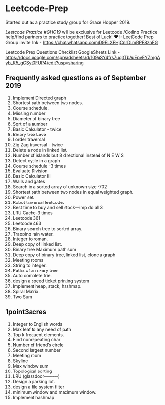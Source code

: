 # Leetcode-Prep
Started out as a practice study group for Grace Hopper 2019. 

*Leetcode Practice #GHC19* will be exclusive for Leetcode /Coding Practice help/find partners to practice together! Best of Luck! ❤✨
LeetCode Prep Group invite link - https://chat.whatsapp.com/D9ELXFHjCnrDLmRPF8znFG 

Leetcode Prep Questions Checklist GoogleSheets Link - 
https://docs.google.com/spreadsheets/d/109gSY4frs7uqitTbAuEpvEYZmgAyb_K5_gCSyt0FUP4/edit?usp=sharing


## Frequently asked questions as of September 2019
1)	Implement Directed graph
2)	Shortest path between two nodes.
3)	Course schedule.
4)	Missing number 
5)	Diameter of binary tree
6)	Sqrt of a number
7)	Basic Calculator - twice
8)	Binary tree Leve
9)	l order traversal
10)	Zig Zag traversal - twice
11)	Delete a node in linked list.
12)	Number of islands but 8 directional instead of N E W S
13)	Detect cycle in a graph
14)	Course schedule -3 times
15)	Evaluate Division
16)	Basic Calculator III 
17)	Walls and gates
18)	Search in a sorted array of unknown size -702
19)	Shortest path between two nodes in equal weighted graph.
20)	Power set.
21)	Robot traversal leetcode.
22)	Best time to buy and sell stock—imp do all 3
23)	LRU Cache-3 times
24)	Leetcode 361
25)	Leetcode 463
26)	Binary search tree to sorted array.
27)	Trapping rain water.
28)	Integer to roman.
29)	Deep copy of linked list.
30)	Binary tree Maximum path sum
31)	Deep copy of binary tree, linked list, clone a graph
32)	Meeting rooms
33)	String to integer.
34)	Paths of an n-ary tree
35)	Auto complete trie.
36)	design a speed ticket printing system
37)	Implement heap, stack, hashmap.
38)	Spiral Matrix.
39)	Two Sum

## 1point3acres
1.	Integer to English words
2.	Max leaf to any need of path
3.	Top k frequent elements.
4.	Find nonrepeating char
5.	Number of friend’s circle
6.	Second largest number
7.	Meeting room
8.	Skyline
9.	Max window sum
10.	Topological sorting
11.	LRU (glassdoor-------)
12.	Design a parking lot.
13.	design a file system filter
14.	minimum window and maximum window.
15.	Implement hashmap
